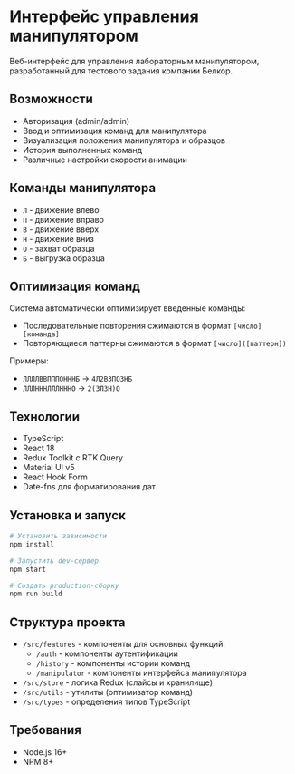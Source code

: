 # Интерфейс управления манипулятором

Веб-интерфейс для управления лабораторным манипулятором, разработанный для тестового задания компании Белкор.

## Возможности

- Авторизация (admin/admin)
- Ввод и оптимизация команд для манипулятора
- Визуализация положения манипулятора и образцов
- История выполненных команд
- Различные настройки скорости анимации

## Команды манипулятора

- `Л` - движение влево
- `П` - движение вправо
- `В` - движение вверх
- `Н` - движение вниз
- `О` - захват образца
- `Б` - выгрузка образца

## Оптимизация команд

Система автоматически оптимизирует введенные команды:

- Последовательные повторения сжимаются в формат `[число][команда]`
- Повторяющиеся паттерны сжимаются в формат `[число]([паттерн])`

Примеры:
- `ЛЛЛЛВВПППОНННБ` → `4Л2В3ПО3НБ`
- `ЛЛЛНННЛЛЛНННО` → `2(3Л3Н)О`

## Технологии

- TypeScript
- React 18
- Redux Toolkit с RTK Query
- Material UI v5
- React Hook Form
- Date-fns для форматирования дат

## Установка и запуск

```bash
# Установить зависимости
npm install

# Запустить dev-сервер
npm start

# Создать production-сборку
npm run build
```

## Структура проекта

- `/src/features` - компоненты для основных функций:
  - `/auth` - компоненты аутентификации
  - `/history` - компоненты истории команд
  - `/manipulator` - компоненты интерфейса манипулятора
- `/src/store` - логика Redux (слайсы и хранилище)
- `/src/utils` - утилиты (оптимизатор команд)
- `/src/types` - определения типов TypeScript

## Требования

- Node.js 16+
- NPM 8+
